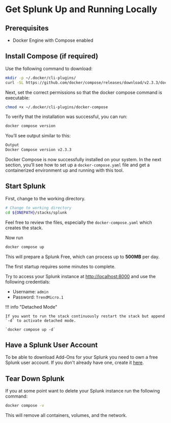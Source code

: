 # Get Splunk Up and Running Locally

## Prerequisites

- Docker Engine with Compose enabled

## Install Compose (if required)

Use the following command to download:

```sh
mkdir -p ~/.docker/cli-plugins/
curl -SL https://github.com/docker/compose/releases/download/v2.3.3/docker-compose-linux-x86_64 -o ~/.docker/cli-plugins/docker-compose
```

Next, set the correct permissions so that the docker compose command is executable:

```sh
chmod +x ~/.docker/cli-plugins/docker-compose
```

To verify that the installation was successful, you can run:

```sh
docker compose version
```

You’ll see output similar to this:

```sh
Output
Docker Compose version v2.3.3
```

Docker Compose is now successfully installed on your system. In the next section, you’ll see how to set up a `docker-compose.yaml` file and get a containerized environment up and running with this tool.

## Start Splunk

First, change to the working directory.

```sh
# Change to working directory
cd ${ONEPATH}/stacks/splunk
```

Feel free to review the files, especially the `docker-compose.yaml` which creates the stack.

Now run

```sh
docker compose up
```

This will prepare a Splunk Free, which can process up to **500MB** per day.

The first startup requires some minutes to complete.

Try to access your Splunk instance at <http://localhost:8000> and use the following credentials:

- Username: `admin`
- Password: `TrendMicro.1`

!!! info "Detached Mode"

    If you want to run the stack continuously restart the stack but append `-d` to activate detached mode.

    `docker compose up -d`

## Have a Splunk User Account

To be able to download Add-Ons for your Splunk you need to own a free Splunk user account. If you don't already have one, create it [here](https://www.splunk.com/en_us/sign-up.html?redirecturl=https://www.splunk.com/).

## Tear Down Splunk

If you at some point want to delete your Splunk instance run the following command:

```sh
docker compose -v
```

This will remove all containers, volumes, and the network.
